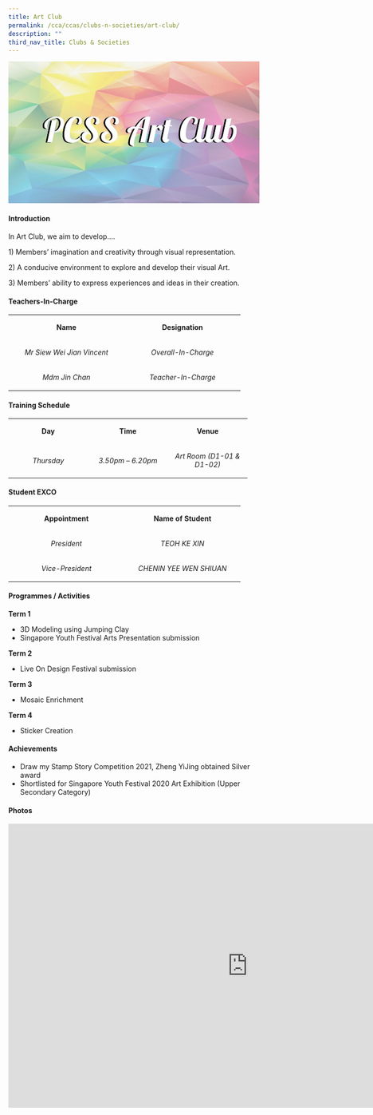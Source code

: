 ```yaml
---
title: Art Club
permalink: /cca/ccas/clubs-n-societies/art-club/
description: ""
third_nav_title: Clubs & Societies
---
```

<img src="/images/art.jpg">
<h4><strong>Introduction</strong></h4>
<p>In Art Club, we aim to develop&hellip;.</p>
<p>1) Members&rsquo; imagination and creativity through visual representation.</p>
<p>2) A conducive environment to explore and develop their visual Art.</p>
<p>3) Members&rsquo; ability to express experiences and ideas in their creation.</p>
<h4><strong>Teachers-In-Charge</strong></h4>
<table width="439">
<tbody>
<tr>
<td style="text-align: center;" width="219">
<p><strong>Name</strong></p>
</td>
<td style="text-align: center;" width="219">
<p><strong>Designation</strong></p>
</td>
</tr>
<tr>
<td style="text-align: center;" width="219">
<p><em>Mr Siew Wei Jian Vincent</em></p>
</td>
<td style="text-align: center;" width="219">
<p><em>Overall-In-Charge</em></p>
</td>
</tr>
<tr>
<td style="text-align: center;" width="219">
<p><em>Mdm Jin Chan</em></p>
</td>
<td style="text-align: center;" width="219">
<p><em>Teacher-In-Charge</em></p>
</td>
</tr>
</tbody>
</table>
<h4><strong>Training Schedule</strong></h4>
<table width="439">
<tbody>
<tr>
<td style="text-align: center;" width="146">
<p><strong>Day</strong></p>
</td>
<td style="text-align: center;" width="146">
<p><strong>Time</strong></p>
</td>
<td style="text-align: center;" width="146">
<p><strong>Venue</strong></p>
</td>
</tr>
<tr>
<td style="text-align: center;" width="146">
<p><em>Thursday</em></p>
</td>
<td style="text-align: center;" width="146">
<p><em>3.50pm &ndash; 6.20pm</em></p>
</td>
<td style="text-align: center;" width="146">
<p><em>Art Room (D1-01 &amp; D1-02)</em></p>
</td>
</tr>
</tbody>
</table>
<h4><strong>Student EXCO</strong></h4>
<table width="439">
<tbody>
<tr>
<td style="text-align: center;" width="219">
<p><strong>Appointment</strong></p>
</td>
<td style="text-align: center;" width="219">
<p><strong>Name of Student</strong></p>
</td>
</tr>
<tr>
<td style="text-align: center;" width="219">
<p><em>President</em></p>
</td>
<td style="text-align: center;" width="219">
<p><em>TEOH KE XIN</em></p>
</td>
</tr>
<tr>
<td style="text-align: center;" width="219">
<p><em>Vice-President</em></p>
</td>
<td style="text-align: center;" width="219">
<p><em>CHENIN YEE WEN SHIUAN</em></p>
</td>
</tr>
</tbody>
</table>
<h4><strong>Programmes / Activities</strong></h4>
<p><strong>Term 1</strong></p>
<ul>
<li>3D Modeling using Jumping Clay</li>
<li>Singapore Youth Festival Arts Presentation submission</li>
</ul>
<p><strong>Term 2</strong></p>
<ul>
<li>Live On Design Festival submission</li>
</ul>
<p><strong>Term 3</strong></p>
<ul>
<li>Mosaic Enrichment</li>
</ul>
<p><strong>Term 4</strong></p>
<ul>
<li>Sticker Creation</li>
</ul>
<h4><strong>Achievements</strong></h4>
<ul>
<li>Draw my Stamp Story Competition 2021, Zheng YiJing obtained Silver award</li>
<li>Shortlisted for Singapore Youth Festival 2020 Art Exhibition (Upper Secondary Category)</li>
</ul>
<h4><strong>Photos</strong></h4>
<iframe src="https://docs.google.com/presentation/d/e/2PACX-1vSt5p35UwqG5nCZEYIoGqnIwWNvpRKkKtVSu6FbRHVTPUATJ6-q45fIdjxn5ydihrFXZIhkoSbbhkra/embed?start=false&loop=false&delayms=10000" frameborder="0" width="960" height="569" allowfullscreen="true"></iframe>